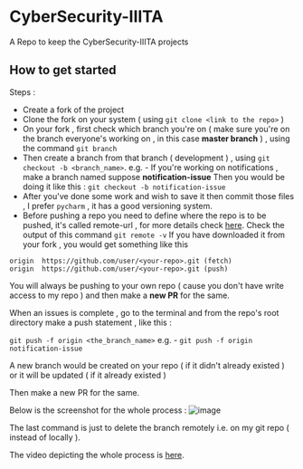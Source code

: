 # CyberSecurity-IIITA
A Repo to keep the CyberSecurity-IIITA projects 

## How to get started 

Steps : 

- Create a fork of the project
- Clone the fork on your system ( using `git clone <link to the repo>` )
- On your fork , first check which branch you're on ( make sure you're on the branch everyone's working on , in this case **master branch** ) , using the command `git branch`
- Then create a branch from that branch ( development ) , using `git checkout -b <branch_name>`.
e.g. - If you're working on notifications , make a branch named suppose **notification-issue**
Then you would be doing it like this : 
`git checkout -b notification-issue`
- After you've done some work and wish to save it then commit those files , I prefer `pycharm` , it has a good versioning system.
- Before pushing a repo you need to define where the repo is to be pushed, it's called remote-url , for more details check [here](https://help.github.com/articles/adding-a-remote/). 
Check the output of this command `git remote -v`
If you have downloaded it from your fork , you would get something like this 
```
origin  https://github.com/user/<your-repo>.git (fetch)
origin  https://github.com/user/<your-repo>.git (push)
```
You will always be pushing to your own repo ( cause you don't have write access to my repo ) and then make a **new PR** for the same.

When an issues is complete , go to the terminal and from the repo's root directory make a push statement , like this : 

`git push -f origin <the_branch_name>` 
e.g. -  `git push -f origin notification-issue` 

A new branch would be created on your repo ( if it didn't already existed ) or it will be updated ( if it already existed )

Then make a new PR for the same.

Below is the screenshot for the whole process : 
![image](https://user-images.githubusercontent.com/17861054/27622278-baf3305c-5bf3-11e7-9c34-e6c1786a3ac7.png)

The last command is just to delete the branch remotely i.e. on my git repo ( instead of locally ).

The video depicting the whole process is [here](https://www.youtube.com/watch?v=4_-E5l15gDU). 
